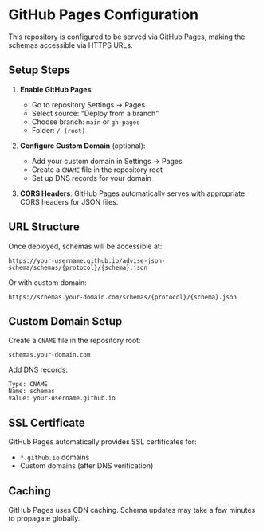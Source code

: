 # GitHub Pages Configuration

This repository is configured to be served via GitHub Pages, making the schemas accessible via HTTPS URLs.

## Setup Steps

1. **Enable GitHub Pages**:
   - Go to repository Settings → Pages
   - Select source: "Deploy from a branch"
   - Choose branch: `main` or `gh-pages`
   - Folder: `/ (root)`

2. **Configure Custom Domain** (optional):
   - Add your custom domain in Settings → Pages
   - Create a `CNAME` file in the repository root
   - Set up DNS records for your domain

3. **CORS Headers**:
   GitHub Pages automatically serves with appropriate CORS headers for JSON files.

## URL Structure

Once deployed, schemas will be accessible at:
```
https://your-username.github.io/advise-json-schema/schemas/{protocol}/{schema}.json
```

Or with custom domain:
```
https://schemas.your-domain.com/schemas/{protocol}/{schema}.json
```

## Custom Domain Setup

Create a `CNAME` file in the repository root:
```
schemas.your-domain.com
```

Add DNS records:
```
Type: CNAME
Name: schemas
Value: your-username.github.io
```

## SSL Certificate

GitHub Pages automatically provides SSL certificates for:
- `*.github.io` domains
- Custom domains (after DNS verification)

## Caching

GitHub Pages uses CDN caching. Schema updates may take a few minutes to propagate globally.
